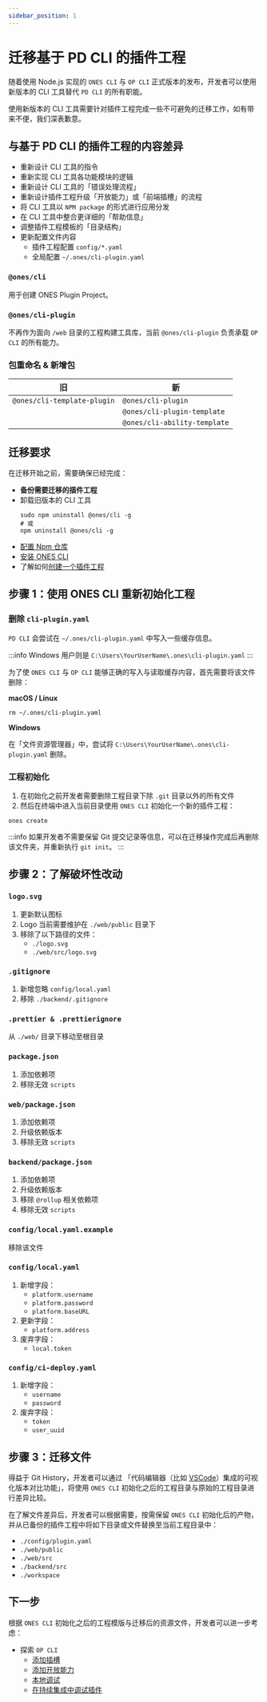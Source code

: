 ```yaml
---
sidebar_position: 1
---
```


# 迁移基于 PD CLI 的插件工程

随着使用 Node.js 实现的 `ONES CLI` 与 `OP CLI` 正式版本的发布，开发者可以使用新版本的 CLI 工具替代 `PD CLI` 的所有职能。

使用新版本的 CLI 工具需要针对插件工程完成一些不可避免的迁移工作，如有带来不便，我们深表歉意。

## 与基于 PD CLI 的插件工程的内容差异

- 重新设计 CLI 工具的指令
- 重新实现 CLI 工具各功能模块的逻辑
- 重新设计 CLI 工具的「错误处理流程」
- 重新设计插件工程升级「开放能力」或「前端插槽」的流程
- 将 CLI 工具以 `NPM package` 的形式进行应用分发
- 在 CLI 工具中整合更详细的「帮助信息」
- 调整插件工程模板的「目录结构」
- 更新配置文件内容
  - 插件工程配置 `config/*.yaml`
  - 全局配置 `~/.ones/cli-plugin.yaml`

### `@ones/cli`

用于创建 ONES Plugin Project。

### `@ones/cli-plugin`

不再作为面向 `/web` 目录的工程构建工具库，当前 `@ones/cli-plugin` 负责承载 `OP CLI` 的所有能力。

### 包重命名 & 新增包

| 旧                          | 新                           |
| --------------------------- | ---------------------------- |
| `@ones/cli-template-plugin` | `@ones/cli-plugin`           |
|                             | `@ones/cli-plugin-template`  |
|                             | `@ones/cli-ability-template` |

## 迁移要求

在迁移开始之前，需要确保已经完成：

- **备份需要迁移的插件工程**
- 卸载旧版本的 CLI 工具
  ```
  sudo npm uninstall @ones/cli -g
  # 或
  npm uninstall @ones/cli -g
  ```
- [配置 Npm 仓库](../start/install.md#配置-npm-仓库)
- [安装 ONES CLI](../start/install.md#安装基础脚手架工具-ones-cli)
- 了解如何[创建一个插件工程](../start/create.md)

## 步骤 1：使用 ONES CLI 重新初始化工程

### 删除 `cli-plugin.yaml`

`PD CLI` 会尝试在 `~/.ones/cli-plugin.yaml` 中写入一些缓存信息。

:::info
Windows 用户则是 `C:\Users\YourUserName\.ones\cli-plugin.yaml`
:::

为了使 `ONES CLI` 与 `OP CLI` 能够正确的写入与读取缓存内容，首先需要将该文件删除：

**macOS / Linux**

```
rm ~/.ones/cli-plugin.yaml
```

**Windows**

在「文件资源管理器」中，尝试将 `C:\Users\YourUserName\.ones\cli-plugin.yaml` 删除。

### 工程初始化

1. 在初始化之前开发者需要删除工程目录下除 `.git` 目录以外的所有文件
2. 然后在终端中进入当前目录使用 `ONES CLI` 初始化一个新的插件工程：

```
ones create
```

:::info
如果开发者不需要保留 Git 提交记录等信息，可以在迁移操作完成后再删除该文件夹，并重新执行 `git init`。
:::

## 步骤 2：了解破坏性改动

### `logo.svg`

1. 更新默认图标
2. Logo 当前需要维护在 `./web/public` 目录下
3. 移除了以下路径的文件：
   - `./logo.svg`
   - `./web/src/logo.svg`

### `.gitignore`

1. 新增忽略 `config/local.yaml`
2. 移除 `./backend/.gitignore`

### `.prettier & .prettierignore`

从 `./web/` 目录下移动至根目录

### `package.json`

1. 添加依赖项
2. 移除无效 `scripts`

### `web/package.json`

1. 添加依赖项
2. 升级依赖版本
3. 移除无效 `scripts`

### `backend/package.json`

1. 添加依赖项
2. 升级依赖版本
3. 移除 `@rollup` 相关依赖项
4. 移除无效 `scripts`

### `config/local.yaml.example`

移除该文件

### `config/local.yaml`

1. 新增字段：
   - `platform.username`
   - `platform.password`
   - `platform.baseURL`
2. 更新字段：
   - `platform.address`
3. 废弃字段：
   - `local.token`

### `config/ci-deploy.yaml`

1. 新增字段：
   - `username`
   - `password`
2. 废弃字段：
   - `token`
   - `user_uuid`

## 步骤 3：迁移文件

得益于 Git History，开发者可以通过 「代码编辑器（比如 [VSCode](https://code.visualstudio.com/)）集成的可视化版本对比功能」，将使用 `ONES CLI` 初始化之后的工程目录与原始的工程目录进行差异比较。

在了解文件差异后，开发者可以根据需要，按需保留 `ONES CLI` 初始化后的产物，并从已备份的插件工程中将如下目录或文件替换至当前工程目录中：

- `./config/plugin.yaml`
- `./web/public`
- `./web/src`
- `./backend/src`
- `./workspace`

## 下一步

根据 `ONES CLI` 初始化之后的工程模版与迁移后的资源文件，开发者可以进一步考虑：

- 探索 `OP CLI`
  - [添加插槽](../guide/module/index.md)
  - [添加开放能力](../guide/ability.md)
  - [本地调试](../guide/local-debugging-plugin.md)
  - [在持续集成中调试插件](../guide/ci-deploy-plugin.md)
